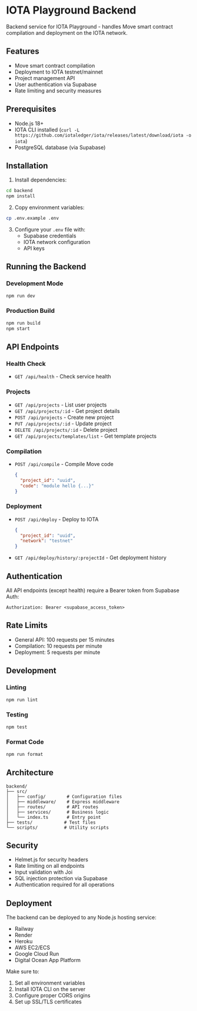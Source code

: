 # IOTA Playground Backend

Backend service for IOTA Playground - handles Move smart contract compilation and deployment on the IOTA network.

## Features

- Move smart contract compilation
- Deployment to IOTA testnet/mainnet
- Project management API
- User authentication via Supabase
- Rate limiting and security measures

## Prerequisites

- Node.js 18+
- IOTA CLI installed (`curl -L https://github.com/iotaledger/iota/releases/latest/download/iota -o iota`)
- PostgreSQL database (via Supabase)

## Installation

1. Install dependencies:
```bash
cd backend
npm install
```

2. Copy environment variables:
```bash
cp .env.example .env
```

3. Configure your `.env` file with:
   - Supabase credentials
   - IOTA network configuration
   - API keys

## Running the Backend

### Development Mode
```bash
npm run dev
```

### Production Build
```bash
npm run build
npm start
```

## API Endpoints

### Health Check
- `GET /api/health` - Check service health

### Projects
- `GET /api/projects` - List user projects
- `GET /api/projects/:id` - Get project details
- `POST /api/projects` - Create new project
- `PUT /api/projects/:id` - Update project
- `DELETE /api/projects/:id` - Delete project
- `GET /api/projects/templates/list` - Get template projects

### Compilation
- `POST /api/compile` - Compile Move code
  ```json
  {
    "project_id": "uuid",
    "code": "module hello {...}"
  }
  ```

### Deployment
- `POST /api/deploy` - Deploy to IOTA
  ```json
  {
    "project_id": "uuid",
    "network": "testnet"
  }
  ```
- `GET /api/deploy/history/:projectId` - Get deployment history

## Authentication

All API endpoints (except health) require a Bearer token from Supabase Auth:
```
Authorization: Bearer <supabase_access_token>
```

## Rate Limits

- General API: 100 requests per 15 minutes
- Compilation: 10 requests per minute
- Deployment: 5 requests per minute

## Development

### Linting
```bash
npm run lint
```

### Testing
```bash
npm test
```

### Format Code
```bash
npm run format
```

## Architecture

```
backend/
├── src/
│   ├── config/        # Configuration files
│   ├── middleware/    # Express middleware
│   ├── routes/        # API routes
│   ├── services/      # Business logic
│   └── index.ts       # Entry point
├── tests/            # Test files
└── scripts/          # Utility scripts
```

## Security

- Helmet.js for security headers
- Rate limiting on all endpoints
- Input validation with Joi
- SQL injection protection via Supabase
- Authentication required for all operations

## Deployment

The backend can be deployed to any Node.js hosting service:
- Railway
- Render
- Heroku
- AWS EC2/ECS
- Google Cloud Run
- Digital Ocean App Platform

Make sure to:
1. Set all environment variables
2. Install IOTA CLI on the server
3. Configure proper CORS origins
4. Set up SSL/TLS certificates